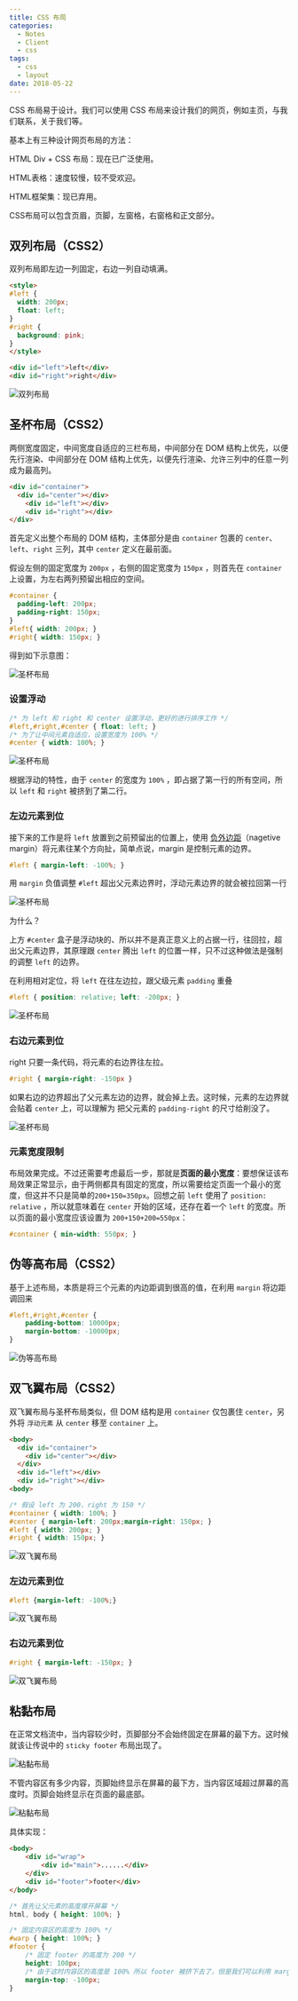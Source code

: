 ```yaml
---
title: CSS 布局
categories:
  - Notes
  - Client
  - css
tags:
  - css
  - layout
date: 2018-05-22
---
```


CSS 布局易于设计。我们可以使用 CSS 布局来设计我们的网页，例如主页，与我们联系，关于我们等。

基本上有三种设计网页布局的方法：

HTML Div + CSS 布局：现在已广泛使用。

HTML表格：速度较慢，较不受欢迎。

HTML框架集：现已弃用。

CSS布局可以包含页眉，页脚，左窗格，右窗格和正文部分。

<!-- more -->

## 双列布局（CSS2）

双列布局即左边一列固定，右边一列自动填满。

```html
<style>
#left {
  width: 200px;
  float: left;
}
#right {
  background: pink;
}
</style>

<div id="left">left</div>
<div id="right">right</div>
```

![双列布局](https://tva2.sinaimg.cn/large/006C2ocely8h4uis3ikpdj30hc08va9x.jpg)

## 圣杯布局（CSS2）

两侧宽度固定，中间宽度自适应的三栏布局，中间部分在 DOM 结构上优先，以便先行渲染、中间部分在 DOM 结构上优先，以便先行渲染、允许三列中的任意一列成为最高列。

```html
<div id="container">
  <div id="center"></div>
	<div id="left"></div>
 	<div id="right"></div>
</div>
```

首先定义出整个布局的 DOM 结构，主体部分是由 `container` 包裹的 `center`、`left`、`right` 三列，其中 `center` 定义在最前面。

假设左侧的固定宽度为 `200px` ，右侧的固定宽度为 `150px` ，则首先在 `container` 上设置，为左右两列预留出相应的空间。

```css
#container {
  padding-left: 200px; 
  padding-right: 150px;
}
#left{ width: 200px; }
#right{ width: 150px; }
```

得到如下示意图：

![圣杯布局](https://tva2.sinaimg.cn/large/006C2ocely8h4uiw3q3cbj30f009qmxn.jpg)

### 设置浮动

```css
/* 为 left 和 right 和 center 设置浮动，更好的进行排序工作 */
#left,#right,#center { float: left; }
/* 为了让中间元素自适应，设置宽度为 100% */
#center { width: 100%; }
```

![圣杯布局](https://tva3.sinaimg.cn/large/006C2ocely8h4uiywc15oj30f009qgm9.jpg)

根据浮动的特性，由于 `center` 的宽度为 `100%` ，即占据了第一行的所有空间，所以 `left` 和 `right` 被挤到了第二行。

### 左边元素到位

接下来的工作是将 `left` 放置到之前预留出的位置上，使用 [负外边距](https://www.cnblogs.com/2050/archive/2012/08/13/2636467.html)（nagetive margin）将元素往某个方向扯，简单点说，margin 是控制元素的边界。

```css
#left { margin-left: -100%; }
```

用 `margin` 负值调整 `#left` 超出父元素边界时，浮动元素边界的就会被拉回第一行

![圣杯布局](https://tva4.sinaimg.cn/large/006C2ocely8h4uj1a6yekj30f009qgm7.jpg)

为什么？

上方 `#center` 盒子是浮动块的、所以并不是真正意义上的占据一行，往回拉，超出父元素边界，其原理跟 `center` 腾出 `left` 的位置一样，只不过这种做法是强制的调整 `left` 的边界。

在利用相对定位，将 `left` 在往左边拉，跟父级元素 `padding` 重叠

```css
#left { position: relative; left: -200px; }
```

![圣杯布局](https://tva1.sinaimg.cn/large/006C2ocely8h4uj6xtiq9j30f009q0t6.jpg)

### 右边元素到位

right 只要一条代码，将元素的右边界往左拉。

```css
#right { margin-right: -150px }
```

如果右边的边界超出了父元素左边的边界，就会掉上去。这时候，元素的左边界就会贴着 `center` 上，可以理解为 把父元素的 `padding-right` 的尺寸给削没了。

![圣杯布局](https://tva3.sinaimg.cn/large/006C2ocely8h4uj7xiovcj30f009q0su.jpg)

### 元素宽度限制

布局效果完成。不过还需要考虑最后一步，那就是**页面的最小宽度**：要想保证该布局效果正常显示，由于两侧都具有固定的宽度，所以需要给定页面一个最小的宽度，但这并不只是简单的`200+150=350px`。回想之前 `left` 使用了 `position: relative` ，所以就意味着在 `center` 开始的区域，还存在着一个 `left` 的宽度。所以页面的最小宽度应该设置为 `200+150+200=550px`：

```css
#container { min-width: 550px; }
```

## 伪等高布局（CSS2）

基于上述布局，本质是将三个元素的内边距调到很高的值，在利用 `margin` 将边距调回来

```css
#left,#right,#center {
	padding-bottom: 10000px;
	margin-bottom: -10000px;
}
```

![伪等高布局](https://tva2.sinaimg.cn/large/006C2ocely8h4ujb460wej311x072t8y.jpg)

## 双飞翼布局（CSS2）

双飞翼布局与圣杯布局类似，但 DOM 结构是用 `container` 仅包裹住 `center`，另外将 `浮动元素` 从 `center` 移至 `container` 上。

```html
<body>
  <div id="container">
    <div id="center"></div>
  </div>
  <div id="left"></div>
  <div id="right"></div>
<body>
```

```css
/* 假设 left 为 200，right 为 150 */
#container { width: 100%; }
#center { margin-left: 200px;margin-right: 150px; }
#left { width: 200px; }
#right { width: 150px; }
```

![双飞翼布局](https://tva4.sinaimg.cn/large/006C2ocely8h4uje25e6bj30qn01n749.jpg)

### 左边元素到位

```css
#left {margin-left: -100%;}
```

![双飞翼布局](https://tva2.sinaimg.cn/large/006C2ocely8h4ujew4wp1j30ql01kwee.jpg)

### 右边元素到位

```css
#right { margin-left: -150px; }
```

![双飞翼布局](https://tva1.sinaimg.cn/large/006C2ocely8h4ujff7qqaj30qo00xt8n.jpg)


## 粘黏布局

在正常文档流中，当内容较少时，页脚部分不会始终固定在屏幕的最下方。这时候就该让传说中的 `sticky footer` 布局出现了。

![粘黏布局](https://tva2.sinaimg.cn/large/006C2ocely8h4ujj7x3jmj308z0d40t1.jpg)

不管内容区有多少内容，页脚始终显示在屏幕的最下方，当内容区域超过屏幕的高度时。页脚会始终显示在页面的最底部。

![粘黏布局](https://tva2.sinaimg.cn/large/006C2ocely8h4ujjzyxq7j30900feaab.jpg)

具体实现：

```html
<body>
	<div id="wrap">
		<div id="main">......</div>
	</div>
	<div id="footer">footer</div>
</body>
```

```css
/* 首先让父元素的高度撑开屏幕 */
html, body { height: 100%; }

/* 固定内容区的高度为 100% */
#warp { height: 100%; }
#footer {
	/* 固定 footer 的高度为 200 */
	height: 100px;
	/* 由于这时内容区的高度是 100% 所以 footer 被挤下去了，但是我们可以利用 margin 负值来将 footer 拉上来 */
	margin-top: -100px;
}
```